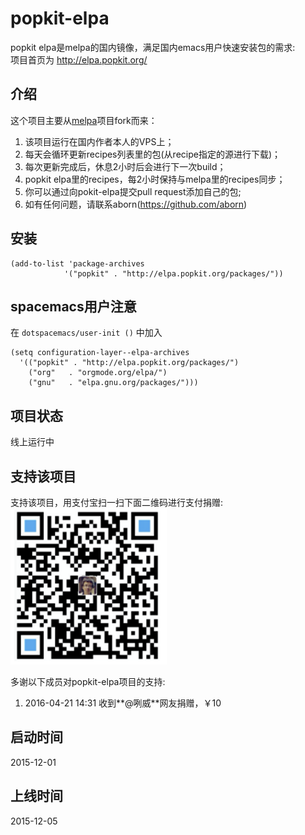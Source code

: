 # popkit-elpa
popkit elpa是melpa的国内镜像，满足国内emacs用户快速安装包的需求:  
项目首页为 http://elpa.popkit.org/

## 介绍
这个项目主要从[melpa](https://github.com/aborn/melpa)项目fork而来：  
1. 该项目运行在国内作者本人的VPS上；  
2. 每天会循环更新recipes列表里的包(从recipe指定的源进行下载)；  
3. 每次更新完成后，休息2小时后会进行下一次build；  
4. popkit elpa里的recipes，每2小时保持与melpa里的recipes同步；  
5. 你可以通过向pokit-elpa提交pull request添加自己的包;  
6. 如有任何问题，请联系aborn(https://github.com/aborn)

## 安装
```elisp
(add-to-list 'package-archives
            '("popkit" . "http://elpa.popkit.org/packages/"))
```

## spacemacs用户注意
在 `dotspacemacs/user-init ()` 中加入

```elisp
(setq configuration-layer--elpa-archives
  '(("popkit" . "http://elpa.popkit.org/packages/")
    ("org"   . "orgmode.org/elpa/")
    ("gnu"   . "elpa.gnu.org/packages/")))

```
## 项目状态
线上运行中

## 支持该项目
支持该项目，用支付宝扫一扫下面二维码进行支付捐赠:  
<img src="html/donate.png" alt="支持该项目" style="width:250px;height:250px"/>

多谢以下成员对popkit-elpa项目的支持:  
1. 2016-04-21 14:31 收到**@咧威**网友捐赠，￥10

## 启动时间 
2015-12-01

## 上线时间
2015-12-05
